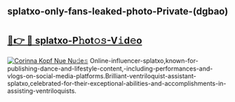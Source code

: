 ## splatxo-only-fans​-leaked-photo​-Private-(dgbao)


# <h2><a href="https://mediaupload.pro?title=splatxo&ref=git">🔗👉 🔴 splatxo-P𝚑ot𝚘𝚜-V𝚒d𝚎o</a></h2>

[![Corinna Kopf Nue Nu𝚍e𝚜](https://i.imgur.com/0qMVB7G.gif)](https://mediaupload.pro?title=splatxo&ref=git)
Online-influencer-splatxo,known-for-publishing-dance-and-lifestyle-content,-including-performances-and-vlogs-on-social-media-platforms.Brilliant-ventriloquist-assistant-splatxo,celebrated-for-their-exceptional-abilities-and-accomplishments-in-assisting-ventriloquists.  